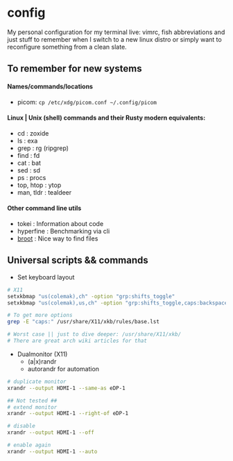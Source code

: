 
# config
My personal configuration for my terminal live: vimrc, fish abbreviations and just stuff to remember when I switch to a new linux distro or simply want to reconfigure something from a clean slate.


## To remember for new systems

#### Names/commands/locations
  - picom: `cp /etc/xdg/picom.conf ~/.config/picom`

#### Linux | Unix (shell) commands and their Rusty modern equivalents:
- cd                : zoxide
- ls                : exa
- grep              : rg (ripgrep)
- find              : fd
- cat               : bat
- sed               : sd
- ps                : procs
- top, htop         : ytop
- man, tldr         : tealdeer

#### Other command line utils
- tokei : Information about code
- hyperfine : Benchmarking via cli
- [broot](https://github.com/Canop/broot) : Nice way to find files


## Universal scripts && commands

- Set keyboard layout
```sh
# X11
setxkbmap "us(colemak),ch" -option "grp:shifts_toggle"
setxkbmap "us(colemak),us,ch" -option "grp:shifts_toggle,caps:backspace"

# To get more options
grep -E "caps:" /usr/share/X11/xkb/rules/base.lst

# Worst case || just to dive deeper: /usr/share/X11/xkb/
# There are great arch wiki articles for that
```

- Dualmonitor (X11)
    - (a|x)randr
    - autorandr for automation
```sh
# duplicate monitor
xrandr --output HDMI-1 --same-as eDP-1

## Not tested ##
# extend monitor
xrandr --output HDMI-1 --right-of eDP-1

# disable
xrandr --output HDMI-1 --off

# enable again
xrandr --output HDMI-1 --auto
```
